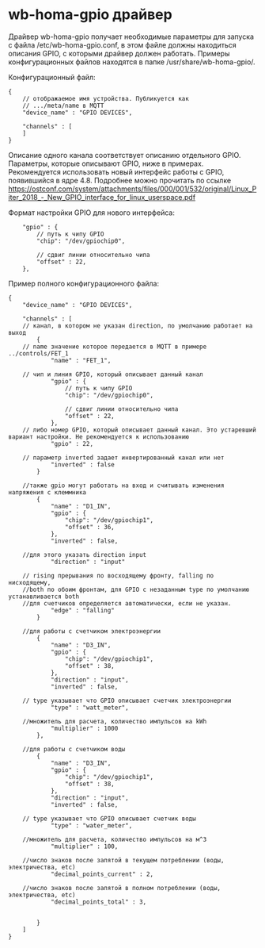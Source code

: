 wb-homa-gpio драйвер
====================

Драйвер wb-homa-gpio получает необходимые параметры для запуска с файла /etc/wb-homa-gpio.conf, в этом файле должны находиться
описания GPIO, с которыми драйвер должен работать. Примеры конфигурационных файлов находятся в папке /usr/share/wb-homa-gpio/.

Конфигурационный файл:

``` jsonc
{
    // отображаемое имя устройства. Публикуется как
    // .../meta/name в MQTT
    "device_name" : "GPIO DEVICES",

    "channels" : [
    ]
}
```

Описание одного канала соответствует описанию отдельного GPIO. Параметры, которые описывают GPIO, ниже в примерах.
Рекомендуется использовать новый интерфейс работы с GPIO, появившийся в ядре 4.8. 
Подробнее можно прочитать по ссылке https://ostconf.com/system/attachments/files/000/001/532/original/Linux_Piter_2018_-_New_GPIO_interface_for_linux_userspace.pdf

Формат настройки GPIO для нового интерфейса:

``` jsonc
    "gpio" : {
        // путь к чипу GPIO
        "chip": "/dev/gpiochip0",

        // сдвиг линии относительно чипа
        "offset" : 22,
    },
```

Пример полного конфигурационного файла:

``` jsonc
{
    "device_name" : "GPIO DEVICES",

    "channels" : [
    // канал, в котором не указан direction, по умолчанию работает на выход
        {
    // name значение которое передается в MQTT в примере ../controls/FET_1
            "name" : "FET_1",

    // чип и линия GPIO, который описывает данный канал
            "gpio" : {
                // путь к чипу GPIO
                "chip": "/dev/gpiochip0",

                // сдвиг линии относительно чипа
                "offset" : 22,
            },
    // либо номер GPIO, который описывает данный канал. Это устаревший вариант настройки. Не рекомендуется к использованию
            "gpio" : 22,
    
    // параметр inverted задает инвертированный канал или нет
            "inverted" : false
        }

    //также gpio могут работать на вход и считывать изменения напряжения с клеммника
        {
            "name" : "D1_IN",
            "gpio" : {
                "chip": "/dev/gpiochip1",
                "offset" : 36,
            },
            "inverted" : false,

    //для этого указать direction input
            "direction" : "input"

    // rising прерывания по восходящему фронту, falling по нисходящему,
    //both по обоим фронтам, для GPIO с незаданным type по умолчанию устанавливается both
    //для счетчиков определяется автоматически, если не указан.
            "edge" : "falling"
        }

    //для работы с счетчиком электроэнергии
        {
            "name" : "D3_IN",
            "gpio" : {
                "chip": "/dev/gpiochip1",
                "offset" : 38,
            },
            "direction" : "input",
            "inverted" : false,

    // type указывает что GPIO описывает счетчик электроэнергии
            "type" : "watt_meter",

    //множитель для расчета, количество импульсов на kWh
            "multiplier" : 1000
        },

    //для работы с счетчиком воды
        {
            "name" : "D3_IN",
            "gpio" : {
                "chip": "/dev/gpiochip1",
                "offset" : 38,
            },
            "direction" : "input",
            "inverted" : false,

    // type указывает что GPIO описывает счетчик воды
            "type" : "water_meter",

    //множитель для расчета, количество импульсов на м^3
            "multiplier" : 100,

    //число знаков после запятой в текущем потреблении (воды, электричества, etc)
            "decimal_points_current" : 2,

    //число знаков после запятой в полном потреблении (воды, электричества, etc)
            "decimal_points_total" : 3,


        }
    ]
}

```
